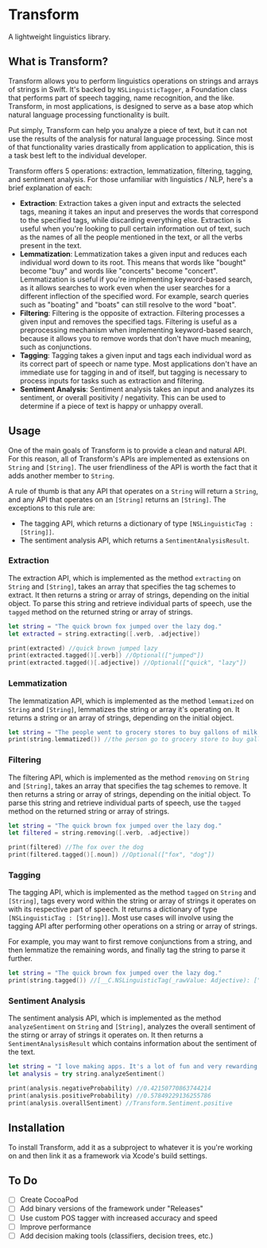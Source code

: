 # Transform
A lightweight linguistics library.

## What is Transform?
Transform allows you to perform linguistics operations on strings and arrays of strings in Swift. It's backed by `NSLinguisticTagger`, a Foundation class that performs part of speech tagging, name recognition, and the like. Transform, in most applications, is designed to serve as a base atop which natural language processing functionality is built.

Put simply, Transform can help you analyze a piece of text, but it can not use the results of the analysis for natural language processing. Since most of that functionality varies drastically from application to application, this is a task best left to the individual developer.

Transform offers 5 operations: extraction, lemmatization, filtering, tagging, and sentiment analysis. For those unfamiliar with linguistics / NLP, here's a brief explanation of each:
* **Extraction**: Extraction takes a given input and extracts the selected tags, meaning it takes an input and preserves the words that correspond to the specified tags, while discarding everything else. Extraction is useful when you're looking to pull certain information out of text, such as the names of all the people mentioned in the text, or all the verbs present in the text.
* **Lemmatization**: Lemmatization takes a given input and reduces each individual word down to its root. This means that words like "bought" become "buy" and words like "concerts" become "concert". Lemmatization is useful if you're implementing keyword-based search, as it allows searches to work even when the user searches for a different inflection of the specified word. For example, search queries such as "boating" and "boats" can still resolve to the word "boat".
* **Filtering**: Filtering is the opposite of extraction. Filtering processes a given input and removes the specified tags. Filtering is useful as a preprocessing mechanism when implementing keyword-based search, because it allows you to remove words that don't have much meaning, such as conjunctions.
* **Tagging**: Tagging takes a given input and tags each individual word as its correct part of speech or name type. Most applications don't have an immediate use for tagging in and of itself, but tagging is necessary to process inputs for tasks such as extraction and filtering.
* **Sentiment Analysis**: Sentiment analysis takes an input and analyzes its sentiment, or overall positivity / negativity. This can be used to determine if a piece of text is happy or unhappy overall.

## Usage
One of the main goals of Transform is to provide a clean and natural API. For this reason, all of Transform's APIs are implemented as extensions on `String` and `[String]`. The user friendliness of the API is worth the fact that it adds another member to `String`.

A rule of thumb is that any API that operates on a `String` will return a `String`, and any API that operates on an `[String]` returns an `[String]`. The exceptions to this rule are:
* The tagging API, which returns a dictionary of type `[NSLinguisticTag : [String]]`.
* The sentiment analysis API, which returns a `SentimentAnalysisResult`.

### Extraction
The extraction API, which is implemented as the method `extracting` on `String` and `[String]`, takes an array that specifies the tag schemes to extract. It then returns a string or array of strings, depending on the initial object. To parse this string and retrieve individual parts of speech, use the `tagged` method on the returned string or array of strings.

```swift
let string = "The quick brown fox jumped over the lazy dog."
let extracted = string.extracting([.verb, .adjective])

print(extracted) //quick brown jumped lazy
print(extracted.tagged()[.verb]) //Optional(["jumped"])
print(extracted.tagged()[.adjective]) //Optional(["quick", "lazy"])
```

### Lemmatization
The lemmatization API, which is implemented as the method `lemmatized` on `String` and `[String]`, lemmatizes the string or array it's operating on. It returns a string or an array of strings, depending on the initial object.

```swift
let string = "The people went to grocery stores to buy gallons of milk."
print(string.lemmatized()) //the person go to grocery store to buy gallon of milk
```

### Filtering
The filtering API, which is implemented as the method `removing` on `String` and `[String]`, takes an array that specifies the tag schemes to remove. It then returns a string or array of strings, depending on the initial object. To parse this string and retrieve individual parts of speech, use the `tagged` method on the returned string or array of strings.

```swift
let string = "The quick brown fox jumped over the lazy dog."
let filtered = string.removing([.verb, .adjective])

print(filtered) //The fox over the dog
print(filtered.tagged()[.noun]) //Optional(["fox", "dog"])
```

### Tagging
The tagging API, which is implemented as the method `tagged` on `String` and `[String]`, tags every word within the string or array of strings it operates on with its respective part of speech. It returns a dictionary of type `[NSLinguisticTag : [String]]`. Most use cases will involve using the tagging API after performing other operations on a string or array of strings.

For example, you may want to first remove conjunctions from a string, and then lemmatize the remaining words, and finally tag the string to parse it further.

```swift
let string = "The quick brown fox jumped over the lazy dog."
print(string.tagged()) //[__C.NSLinguisticTag(_rawValue: Adjective): ["quick", "brown", "lazy"], __C.NSLinguisticTag(_rawValue: Preposition): ["over"], __C.NSLinguisticTag(_rawValue: Determiner): ["The", "the"], __C.NSLinguisticTag(_rawValue: Verb): ["jumped"], __C.NSLinguisticTag(_rawValue: Noun): ["fox", "dog"]]
```

### Sentiment Analysis
The sentiment analysis API, which is implemented as the method `analyzeSentiment` on `String` and `[String]`, analyzes the overall sentiment of the stirng or array of strings it operates on. It then returns a `SentimentAnalysisResult` which contains information about the sentiment of the text.

```swift
let string = "I love making apps. It's a lot of fun and very rewarding."
let analysis = try string.analyzeSentiment()

print(analysis.negativeProbability) //0.42150770863744214
print(analysis.positiveProbability) //0.57849229136255786
print(analysis.overallSentiment) //Transform.Sentiment.positive
```


## Installation
To install Transform, add it as a subproject to whatever it is you're working on and then link it as a framework via Xcode's build settings.

## To Do
- [ ] Create CocoaPod
- [ ] Add binary versions of the framework under "Releases"
- [ ] Use custom POS tagger with increased accuracy and speed
- [ ] Improve performance
- [ ] Add decision making tools (classifiers, decision trees, etc.)
